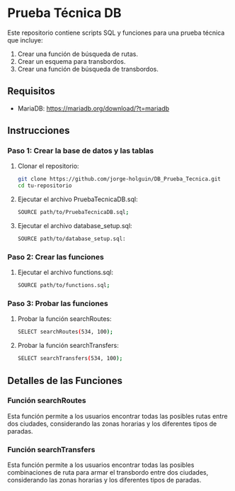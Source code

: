 # Prueba Técnica DB

Este repositorio contiene scripts SQL y funciones para una prueba técnica que incluye:

1. Crear una función de búsqueda de rutas.
2. Crear un esquema para transbordos.
3. Crear una función de búsqueda de transbordos.

## Requisitos

- MariaDB: https://mariadb.org/download/?t=mariadb

## Instrucciones

### Paso 1: Crear la base de datos y las tablas

1. Clonar el repositorio:
   ```sh
   git clone https://github.com/jorge-holguin/DB_Prueba_Tecnica.git
   cd tu-repositorio
    ```

2. Ejecutar el archivo PruebaTecnicaDB.sql:

    ```sh
    SOURCE path/to/PruebaTecnicaDB.sql;
    ```

3. Ejecutar el archivo database_setup.sql:

    ```sh
    SOURCE path/to/database_setup.sql:
    ```
### Paso 2: Crear las funciones

1. Ejecutar el archivo functions.sql:
    ```sh
    SOURCE path/to/functions.sql;
    ```

### Paso 3: Probar las funciones

1. Probar la función searchRoutes:

    ```sh
    SELECT searchRoutes(534, 100);
    ```

2. Probar la función searchTransfers:
    ```sh
    SELECT searchTransfers(534, 100);
    ```

## Detalles de las Funciones

### Función searchRoutes
Esta función permite a los usuarios encontrar todas las posibles rutas entre dos ciudades, considerando las zonas horarias y los diferentes tipos de paradas.

### Función searchTransfers
Esta función permite a los usuarios encontrar todas las posibles combinaciones de ruta para armar el transbordo entre dos ciudades, considerando las zonas horarias y los diferentes tipos de paradas.


